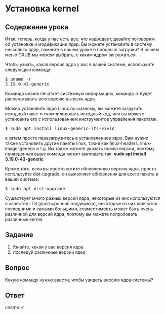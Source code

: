 # Установка kernel

## Содержание урока

Итак, теперь, когда у нас есть все, что надоедает, давайте поговорим об установке и модификации ядер. Вы можете установить в систему несколько ядер, помните в нашем уроке о процессе загрузки? В нашем меню GRUB мы можем выбрать, с каким ядром загружаться.

Чтобы узнать, какая версия ядра у вас в вашей системе, используйте следующую команду:

<pre>$ uname -r
3.19.0-43-generic</pre>

Команда uname печатает системную информацию, команда -r будет распечатывать всю версию выпуска ядра.

Можно установить ядро Linux по-разному, вы можете загрузить исходный пакет и скомпилировать исходный код, или вы можете установить его с использованием инструментов управления пакетами.

<pre>$ sudo apt install linux-generic-lts-vivid</pre>

а затем просто перезагрузитесь в установленное ядро. Вам нужно также установить другие пакеты linux, такие как linux-headers, linux-image-generic и т.д. Вы также можете указать номер версии, поэтому приведенная выше команда может выглядеть так: <b>sudo apt install 3.19.0-43-generic</b>

Кроме того, если вы просто хотите обновленную версию ядра, просто используйте dist-upgrade, он выполняет обновления для всего пакета в вашей системе:

<pre>$ sudo apt dist-upgrade</pre>

Существует много разных версий ядра, некоторые из них используются в качестве LTS (долгосрочная поддержка), некоторые из них являются последними и самыми большими, совместимость может быть очень различной для версий ядра, поэтому вы можете попробовать различные kernel.

## Задание

<ol>
<li>Узнайте, какая у вас версия ядра.</li>
<li>Исследуй различные версии ядер</li>
</ol>

## Вопрос

Какую команду нужно ввести, чтобы увидеть версию ядра системы?

## Ответ

uname -r
